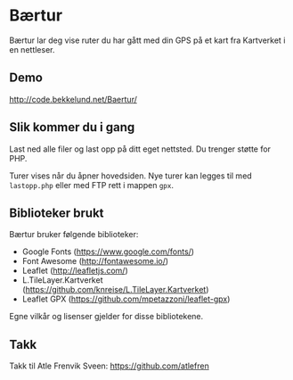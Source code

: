 # Bærtur

Bærtur lar deg vise ruter du har gått med din GPS på et kart fra Kartverket i en nettleser.

## Demo

http://code.bekkelund.net/Baertur/ 

## Slik kommer du i gang

Last ned alle filer og last opp på ditt eget nettsted. Du trenger støtte for PHP.

Turer vises når du åpner hovedsiden. Nye turer kan legges til med `lastopp.php` eller med FTP rett i mappen `gpx`.

## Biblioteker brukt

Bærtur bruker følgende biblioteker:

* Google Fonts (https://www.google.com/fonts/)
* Font Awesome (http://fontawesome.io/)
* Leaflet (http://leafletjs.com/)
* L.TileLayer.Kartverket (https://github.com/knreise/L.TileLayer.Kartverket)
* Leaflet GPX (https://github.com/mpetazzoni/leaflet-gpx)

Egne vilkår og lisenser gjelder for disse bibliotekene.

## Takk

Takk til Atle Frenvik Sveen: https://github.com/atlefren 
